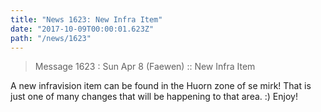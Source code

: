 ```yaml
---
title: "News 1623: New Infra Item"
date: "2017-10-09T00:00:01.623Z"
path: "/news/1623"
---
```


> Message 1623 : Sun Apr  8 (Faewen)     :: New Infra Item

A new infravision item can be found in the Huorn zone of se mirk! That is
just one of many changes that will be happening to that area. :) Enjoy!